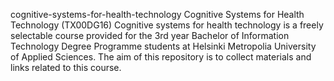 cognitive-systems-for-health-technology
Cognitive Systems for Health Technology (TX00DG16)
Cognitive systems for health technology is a freely selectable course provided for the 3rd year Bachelor of Information Technology Degree Programme students at Helsinki Metropolia University of Applied Sciences. The aim of this repository is to collect materials and links related to this course.
